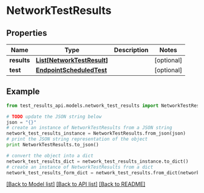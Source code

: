 # NetworkTestResults


## Properties
Name | Type | Description | Notes
------------ | ------------- | ------------- | -------------
**results** | [**List[NetworkTestResult]**](NetworkTestResult.md) |  | [optional] 
**test** | [**EndpointScheduledTest**](EndpointScheduledTest.md) |  | [optional] 

## Example

```python
from test_results_api.models.network_test_results import NetworkTestResults

# TODO update the JSON string below
json = "{}"
# create an instance of NetworkTestResults from a JSON string
network_test_results_instance = NetworkTestResults.from_json(json)
# print the JSON string representation of the object
print NetworkTestResults.to_json()

# convert the object into a dict
network_test_results_dict = network_test_results_instance.to_dict()
# create an instance of NetworkTestResults from a dict
network_test_results_form_dict = network_test_results.from_dict(network_test_results_dict)
```
[[Back to Model list]](../README.md#documentation-for-models) [[Back to API list]](../README.md#documentation-for-api-endpoints) [[Back to README]](../README.md)


